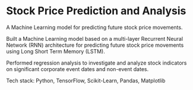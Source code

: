 # Stock Price Prediction and Analysis
A Machine Learning model for predicting future stock price movements.

Built a Machine Learning model based on a multi-layer Recurrent Neural Network (RNN) architecture for predicting future stock price movements using Long Short Term Memory (LSTM).

Performed regression analysis to investigate and analyze stock indicators on significant corporate event dates and non-event dates.

Tech stack: Python, TensorFlow, Scikit-Learn, Pandas, Matplotlib
